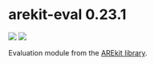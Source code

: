 # arekit-eval 0.23.1
![](https://img.shields.io/badge/Python-3.9-brightgreen.svg)
![](https://img.shields.io/badge/AREkit-0.23.1-orange.svg)

Evaluation module from the [AREkit library](https://github.com/nicolay-r/AREkit/tree/0.23.1-rc).